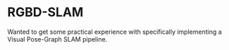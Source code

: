 # RGBD-SLAM
Wanted to get some practical experience with specifically implementing a Visual Pose-Graph SLAM pipeline.
